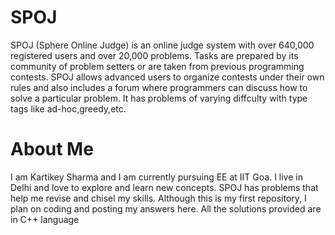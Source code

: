 

# SPOJ
SPOJ (Sphere Online Judge) is an online judge system with over 640,000 registered users and over 20,000 problems. Tasks are prepared by its community of problem setters or are taken from previous programming contests. SPOJ allows advanced users to organize contests under their own rules and also includes a forum where programmers can discuss how to solve a particular problem.
It has problems of varying diffculty with type tags like ad-hoc,greedy,etc.

# About Me
I am Kartikey Sharma and I am currently pursuing EE at IIT Goa. I live in Delhi and love to explore and learn new concepts. SPOJ has problems that help me revise and chisel my skills. Although this is my first repository, I plan on coding and posting my answers here.
All the solutions provided are in C++ language
